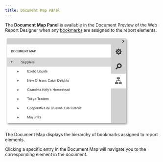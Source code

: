```yaml
---
title: Document Map Panel
---
```

The **Document Map Panel** is available in the Document Preview of the Web Report Designer when any [bookmarks](../../../../interface-elements-for-web/articles/report-designer/creating-reports/report-navigation-and-interactivity/create-a-document-map-with-bookmarks.md) are assigned to the report elements.

![web-designer-document-preview-document-map-panel](../../../images/Img125918.png)

The Document Map displays the hierarchy of bookmarks assigned to report elements.

Clicking a specific entry in the Document Map will navigate you to the corresponding element in the document.